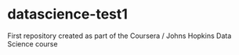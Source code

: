 # datascience-test1
First repository created as part of the Coursera / Johns Hopkins Data Science course
